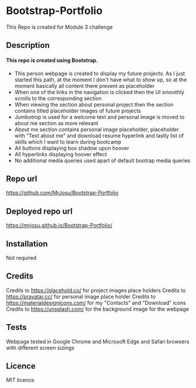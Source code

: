 # Bootstrap-Portfolio
This Repo is created for Module 3 challenge

## Description
#### This repo is created using Bootstrap.
<ul>
<li>This person webpage is created to display my future projects. As I just started this path, at the moment I don't have what to show up, so at the moment basically all content there present as placeholder

<li>When one of the links in the navigation is clicked then the UI smoothly scrolls to the corresponding section

<li>When viewing the section about personal project then the section contains titled placeholder images of future projects

<li>Jumbotrop is used for a welcome text and personal image is moved to about me section as more relevant

<li>About me section contains personal image placeholder, placeholder with "Text about me" and download resume hyperlink and lastly list of skills which I want to learn during bootcamp

<li>All buttons displaying box shadow upon hoover

<li>All hyperlinks displaying hoover effect

<li> No additional media queries used apart of default bootrap media queries
</ul>

## Repo url
https://github.com/MrJosu/Bootstrap-Portfolio

## Deployed repo url
https://mrjosu.github.io/Bootstrap-Portfolio/

## Installation
Not required

## Credits
Credits to https://placehold.co/ for project images place holders 
Credits to https://pravatar.cc/ for personal image place holder 
Credits to https://materialdesignicons.com/ for my "Contacts" and "Download" icons
Credits to https://unsplash.com/ for the background image for the webpage

## Tests
Webpage tested in Google Chrome and Microsoft Edge and Safari browsers with different screen sizings

## Licence
MIT licence